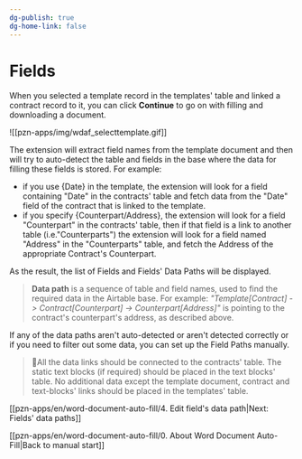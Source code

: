 ```yaml
---
dg-publish: true
dg-home-link: false
---
```

# Fields

When you selected a template record in the templates' table and linked a contract record to it, you can click **Continue** to go on with filling and downloading a document.

![[pzn-apps/img/wdaf_selecttemplate.gif]]

The extension will extract field names from the template document and then will try to auto-detect the table and fields in the base where the data for filling these fields is stored.
For example:
- if you use {Date} in the template, the extension will look for a field containing "Date" in the contracts' table and fetch data from the "Date" field of the contract that is linked to the template.
- if you specify {Counterpart/Address}, the extension will look for a field "Counterpart" in the contracts' table, then if that field is a link to another table (i.e."Counterparts") the extension will look for a field named "Address" in the "Counterparts" table, and fetch the Address of the appropriate Contract's Counterpart.

As the result, the list of Fields and Fields' Data Paths will be displayed. 

>**Data path** is a sequence of table and field  names, used to find the required data in the Airtable base.
>For example: *"Template\[Contract\] -> Contract\[Counterpart\] -> Counterpart\[Address\]"* is pointing to the contract's counterpart's address, as described above.

If any of the data paths aren't auto-detected or aren't detected correctly or if you need to filter out some data, you can set up the Field Paths manually.

>🚩All the data links should be connected to the contracts' table. The static text blocks (if required) should be placed in the text blocks' table. No additional data except the template document, contract and text-blocks' links should be placed in the templates' table. 

[[pzn-apps/en/word-document-auto-fill/4. Edit field's data path|Next: Fields' data paths]]

[[pzn-apps/en/word-document-auto-fill/0. About Word Document Auto-Fill|Back to manual start]]
